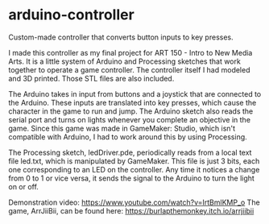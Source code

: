 # arduino-controller
Custom-made controller that converts button inputs to key presses.

I made this controller as my final project for ART 150 - Intro to New Media Arts. It is a little system of Arduino and Processing sketches that work together to operate a game controller. The controller itself I had modeled and 3D printed. Those STL files are also included.

The Arduino takes in input from buttons and a joystick that are connected to the Arduino. These inputs are translated into key presses, which cause the character in the game to run and jump. The Arduino sketch also reads the serial port and turns on lights whenever you complete an objective in the game. Since this game was made in GameMaker: Studio, which isn't compatible with Arduino, I had to work around this by using Processing.

The Processing sketch, ledDriver.pde, periodically reads from a local text file led.txt, which is manipulated by GameMaker. This file is just 3 bits, each one corresponding to an LED on the controller. Any time it notices a change from 0 to 1 or vice versa, it sends the signal to the Arduino to turn the light on or off.

Demonstration video: https://www.youtube.com/watch?v=IrtBmlKMP_o
The game, ArrJiiBii, can be found here: https://burlapthemonkey.itch.io/arrjiibii
